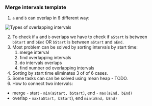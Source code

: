 ### Merge intervals template
1. `a` and `b` can overlap in 6 different way:

![Types of overlapping intervals](https://cdn.emre.me/2019-10-27-merge-intervals.png)

2. To check if `a` and `b` overlaps we have to check if `aStart` is between `bStart` and `bEnd` OR `bStart` is between `aStart` and `aEnd`.
3. Most problem can be solved by sorting intervals by start time:
    1.  merge interval
    2.  find overlapping intervals
    3.  do intervals overlaps
    4.  find number od overlapping intervals
5. Sorting by start time eliminates 3 of of 6 cases. 
6. Some tasks can can be solved using mean heap - TODO.
7. How to connect two intervals:
- merge - start - `min(aStart, bStart)`, end - `max(aEnd, bEnd)`
- overlap - `max(aStart, bStart`), end `min(aEnd, bEnd)`
